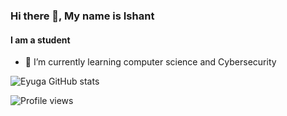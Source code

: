 

### Hi there 👋, My name is Ishant
#### I am a student

- 🌱 I’m currently learning computer science and Cybersecurity 

![Eyuga GitHub stats](https://github-readme-stats.vercel.app/api?username=Eyuga&show_icons=true&theme=radical)


![Profile views](https://gpvc.arturio.dev/Eyuga)  
